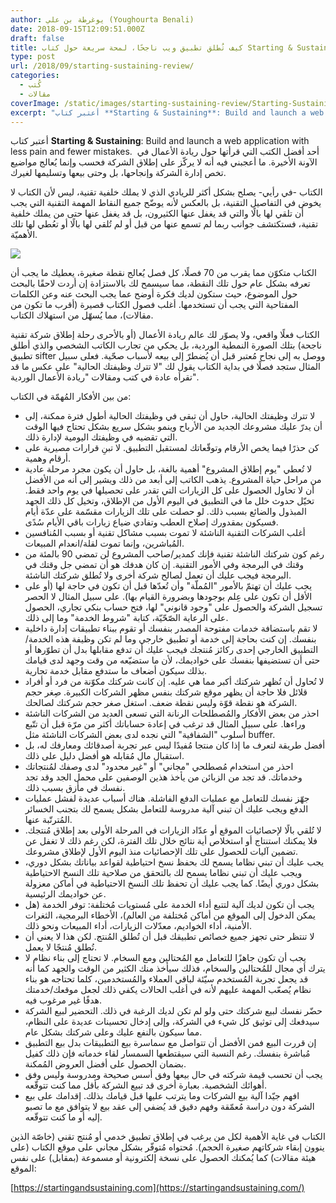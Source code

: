 ```yaml
---
author: يوغرطة بن علي (Youghourta Benali)
date: 2018-09-15T12:09:51.000Z
draft: false
title: كيف تُطلق تطبيق ويب ناجحًا، لمحة سريعة حول كتاب Starting & Sustaining
type: post
url: /2018/09/starting-sustaining-review/
categories:
  - كُتب
  - مقالات
coverImage: /static/images/starting-sustaining-review/Starting-Sustaining.jpg
excerpt: "أعتبر كتاب **Starting & Sustaining**: Build and launch a web application with less pain and fewer mistakes.\_ أحد أفضل الكتب التي قرأتها حول ريادة الأعمال في الآونة الأخيرة. ما أعجبني فيه أنه لا يركّز على إطلاق الشركة فحسب وإنما يُعالج"
---
```

أعتبر كتاب **Starting & Sustaining**: Build and launch a web application with less pain and fewer mistakes.  أحد أفضل الكتب التي قرأتها حول ريادة الأعمال في الآونة الأخيرة. ما أعجبني فيه أنه لا يركّز على إطلاق الشركة فحسب وإنما يُعالج مواضيع تخص إدارة الشركة وإنجاحها، بل وحتى بيعها وتسليمها لغيرك.

الكتاب -في رأيي- يصلح بشكل أكثر للريادي الذي لا يملك خلفية تقنية، ليس لأن الكتاب لا يخوض في التفاصيل التقنية، بل بالعكس لأنه يوضّح جميع النقاط المهمة التقنية التي يجب أن تلقي لها بالًا والتي قد يغفل عنها الكثيرون، بل قد يغفل عنها حتى من يملك خلفية تقنية، فستكتشف جوانب ربما لم تسمع عنها من قبل أو لم تُلقي لها بالًا أو تعُطي لها تلك الأهميّة.

![](/static/images/starting-sustaining-review/Starting-Sustaining.jpg)

الكتاب متكوّن مما يقرب من 70 فصلًا، كل فصل يُعالج نقطة صغيرة، يعطيك ما يجب أن تعرفه بشكل عام حول تلك النقطة، مما سيسمح لك بالاستزادة إن أردت لاحقًا بالبحث حول الموضوع، حيث ستكون لديك فكرة أوضح عما يجب البحث عنه وعن الكلمات المفتاحية التي يجب أن تستخدمها. أغلب فصول الكتاب قصيرة (أقرب ما تكون من مقالات)، مما يُسهّل من استهلاك الكتاب.

الكتاب فعلًا واقعي، ولا يصوّر لك عالم ريادة الأعمال (أو بالأحرى رحلة إطلاق شركة تقنية ناجحة) بتلك الصورة النمطية الوردية، بل يحكي من تجارب الكاتب الشخصي والذي أطلق تطبيق sifter ووصل به إلى نجاح مُعتبر قبل أن يُضطرّ إلى بيعه لأسباب صحّية. فعلى سبيل المثال ستجد فصلًا في بداية الكتاب يقول لك "لا تترك وظيفتك الحالية" على عكس ما قد تقرأه عادة في كتب ومقالات "ريادة الأعمال الوردية".

من بين الأفكار المُهمّة في الكتاب:

-   لا تترك وظيفتك الحالية، حاول أن تبقى في وظيفتك الحالية أطول فترة ممكنة، إلى أن يدرّ عليك مشروعك الجديد من الأرباح وينمو بشكل سريع بشكل تحتاج فيها الوقت التي تقضيه في وظيفتك اليومية لإدارة ذلك.
-   كن حذرًا فيما يخص الأرقام وتوقّعاتك لمستقبل التطبيق. لا تبنِ قرارات مصيرية على أرقام وهمية.
-   لا تُعطي "يوم إطلاق المشروع" أهمية بالغة، بل حاول أن يكون مجرد مرحلة عادية من مراحل حياة المشروع. يذهب الكاتب إلى أبعد من ذلك ويشير إلى أنه من الأفضل أن لا تحاول الحصول على كل الزيارات التي تقدر على تحصيلها في يوم واحد فقط. تخيّل حدوث خلل ما في التطبيق في اليوم الأول من الإطلاق، وتخيل كل ذلك الجهد المبذول والضائع بسبب ذلك. لو حصلت على تلك الزيارات مقسّمة على عدّة أيام فسيكون بمقدورك إصلاح العطب وتفادي ضياع زيارات باقي الأيام سُدًى.
-   أغلب الشركات التقنية الناشئة لا تموت بسبب مشاكل تقنية أو بسبب المُنافسين المُباشرين، وإنما تموت لقلة/انعدام المبيعات.
-   رغم كون شركتك الناشئة تقنية فإنك كمدير/صاحب المشروع لن تمضي 90 بالمئة من وقتك في البرمجة وفي الأمور التقنية. إن كان هدفك هو أن تمضي جل وقتك في البرمجة فيجب عليك أن تعمل لصالح شركة أخرى ولا تُطلق شركتك الناشئة.
-   يجب عليك أن تهتمّ بالأمور "المُملّة" وأن تُعدّها قبل أن تكون في حاجة لها (أو على الأقل أن تكون على عِلم بوجودها وبضرورة القيام بها). على سبيل المثال لا الحصر تسجيل الشركة والحصول على "وجود قانوني" لها، فتح حساب بنكي تجاري، الحصول على الرعاية الصّحّيّة، كتابة "شروط الخدمة" وما إلى ذلك.
-   لا تقم باستضافة خدمات مفتوحة المصدر بنفسك أو تقوم ببناء تطبيقات إدارة داخلية بنفسك. إن كنت بحاجة إلى خدمة أو تطبيق خارجي وما لم تكن وظيفة هذه الخدمة/التطبيق الخارجي إحدى ركائز مُنتجك فيجب عليك أن تدفع مقابلها بدل أن تطوّرها أو حتى أن تستضيفها بنفسك على خواديمك، لأن ما ستضيّعه من وقت وجهد لدى قيامك بذلك سيكون أضعاف ما ستدفع مقابل خدمة تجارية.
-   لا تُحاول أن تُظهر شركتك أكبر مما هي عليه. إن كانت شركتك مكوّنة من فرد أو أفراد قلائل فلا حاجة أن يظهر موقع شركتك بنفس مظهر الشركات الكبيرة. صِغر حجم الشركة هو نقطة قوّة وليس نقطة ضعف. استغل صغر حجم شركتك لصالحك.
-   احذر من بعض الأفكار والمُصطلحات الرنانة التي تسعى العديد من الشركات الناشئة وراءها. على سبيل المثال قد ترغب في إعادة حساباتك أكثر من مرّة قبل أن تتّبع أسلوب "الشفافية" التي نجده لدى بعض الشركات الناشئة مثل buffer.
-   أفضل طريقة لتعرف ما إذا كان منتجا مُفيدًا ليس عبر تجربة أصدقائك ومعارفك له، بل استقبال مال مُقابله هو أفضل دليل على ذلك.
-   احذر من استخدام مُصطلحي "مجاني" أو "غير محدود" لدى وصفك لمُنتجاتك وخدماتك. قد تجد من الزبائن من يأخذ هذين الوصفين على محمل الجد وقد تجد نفسك في مأزق بسبب ذلك.
-   جهّز نفسك للتعامل مع عمليات الدفع الفاشلة. هناك أسباب عديدة لفشل عمليات الدفع ويجب عليك أن تبني آلية مدروسة للتعامل بشكل يسمح لك بتجنب الخسائر المُترتّبة عنها.
-   لا تُلقي بالًا لإحصائيات الموقع أو عدّاد الزيارات في المرحلة الأولى بعد إطلاق مُنتجك. فلا يمكنك استنتاج أو استخلاص أية نتائج خلال تلك الفترة، لكن رغم ذلك لا تغفل عن تضمين آليات للحصول على تلك الإحصائيات منذ اليوم الأول لإطلاق مشروعك.
-   يجب عليك أن تبني نظاما يسمح لك بحفظ نسخ احتياطية لقواعد بياناتك بشكل دوري، ويجب عليك أن تبني نظاما يسمح لك بالتحقق من صلاحية تلك النسخ الاحتياطية بشكل دوري أيضًا. كما يجب عليك أن تحفظ تلك النسخ الاحتياطية في أماكن معزولة عن خواديمك الرئيسية.
-   يجب أن تكون لديك آلية لتتبع أداء الخدمة على مُستويات مُختلفة: توفر الخدمة (هل يمكن الدخول إلى الموقع من أماكن مُختلفة من العالم)، الأخطاء البرمجية، الثغرات الأمنية، أداء الخواديم، معدّلات الزيارات، أداء المبيعات ونحو ذلك.
-   لا تنتظر حتى تجهز جميع خصائص تطبيقك قبل أن تُطلق المُنتج. لكن هذا لا يعني أن تُطلق مُنتجًا لا يعمل.
-   يجب أن تكون جاهزًا للتعامل مع المُحتالين ومع السخام. لا تحتاج إلى بناء نظام لا يترك أي مجال للمُحتالين والسخام، فذلك سيأخذ منك الكثير من الوقت والجهد كما أنه قد يجعل تجربة المُستخدم سيّئة لباقي العملاء والمُستخدمين، كلما تحتاجه هو بناء نظام يُصعّب المهمة عليهم لأنه في أغلب الحالات يكفي ذلك لجعل موقعك/خدمتك هدفًا غير مرغوب فيه.
-   حضّر نفسك لبيع شركتك حتى ولو لم تكن لديك الرغبة في ذلك. التحضير لبيع الشركة سيدفعك إلى توثيق كل شيء في الشركة، وإلى إدخال تحسينات عديدة على النظام، مما سيكون بالنفع عليك وعلى شركتك بشكل عام.
-   إن قررت البيع فمن الأفضل أن تتواصل مع سماسرة بيع التطبيقات بدل بيع التطبيق مُباشرة بنفسك. رغم النسبة التي سيقتطعها السمسار لقاء خدماته فإن ذلك كفيل بضمان الحصول على أفضل العروض المُمكنة.
-   يجب أن تحسب قيمة شركته في حال بيعها وفق أسس صحيحة ومدروسة وليس وفق أهوائك الشخصية. بعبارة أخرى قد تبيع الشركة بأقل مما كنت تتوقّعه.
-   افهم جيّدا آلية بيع الشركات وما يترتب عليها قبل قيامك بذلك. إقدامك على بيع الشركة دون دراسة مُعمّقة وفهم دقيق قد يُضفي إلى عقد بيع لا يتوافق مع ما تصبو إليه أو ما كنت تتوقّعه.

الكتاب في غاية الأهمية لكل من يرغب في إطلاق تطبيق خدمي أو مُنتج تقني (خاصّة الذين ينوون إبقاء شركاتهم صغيرة الحجم). مُحتواه مُتوفّر بشكل مجاني على موقع الكتاب (على هيئة مقالات) كما يُمكنك الحصول على نسخة إلكترونية أو مسموعة (بمقابل) على نفس الموقع:

[https://startingandsustaining.com](https://startingandsustaining.com/)
